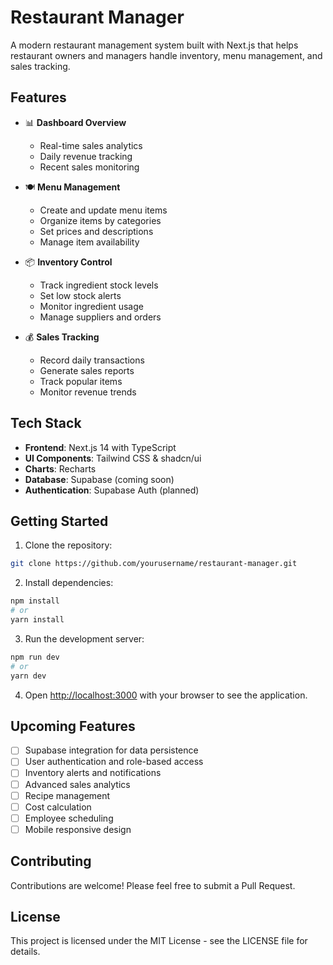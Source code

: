 # Restaurant Manager

A modern restaurant management system built with Next.js that helps restaurant owners and managers handle inventory, menu management, and sales tracking.

## Features

- 📊 **Dashboard Overview**
  - Real-time sales analytics
  - Daily revenue tracking
  - Recent sales monitoring

- 🍽️ **Menu Management**
  - Create and update menu items
  - Organize items by categories
  - Set prices and descriptions
  - Manage item availability

- 📦 **Inventory Control**
  - Track ingredient stock levels
  - Set low stock alerts
  - Monitor ingredient usage
  - Manage suppliers and orders

- 💰 **Sales Tracking**
  - Record daily transactions
  - Generate sales reports
  - Track popular items
  - Monitor revenue trends

## Tech Stack

- **Frontend**: Next.js 14 with TypeScript
- **UI Components**: Tailwind CSS & shadcn/ui
- **Charts**: Recharts
- **Database**: Supabase (coming soon)
- **Authentication**: Supabase Auth (planned)

## Getting Started

1. Clone the repository:
```bash
git clone https://github.com/yourusername/restaurant-manager.git
```

2. Install dependencies:
```bash
npm install
# or
yarn install
```

3. Run the development server:
```bash
npm run dev
# or
yarn dev
```

4. Open [http://localhost:3000](http://localhost:3000) with your browser to see the application.

## Upcoming Features

- [ ] Supabase integration for data persistence
- [ ] User authentication and role-based access
- [ ] Inventory alerts and notifications
- [ ] Advanced sales analytics
- [ ] Recipe management
- [ ] Cost calculation
- [ ] Employee scheduling
- [ ] Mobile responsive design

## Contributing

Contributions are welcome! Please feel free to submit a Pull Request.

## License

This project is licensed under the MIT License - see the LICENSE file for details.

